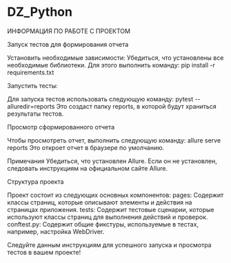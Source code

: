 # DZ_Python

ИНФОРМАЦИЯ ПО РАБОТЕ С ПРОЕКТОМ

Запуск тестов для формирования отчета

Установить необходимые зависимости:
Убедиться, что установлены все необходимые библиотеки. Для этого выполнить команду: pip install -r requirements.txt

Запустить тесты:

Для запуска тестов использовать следующую команду: pytest --alluredir=reports
Это создаст папку reports, в которой будут храниться результаты тестов.

Просмотр сформированного отчета

Чтобы просмотреть отчет, выполнить следующую команду: allure serve reports
Это откроет отчет в браузере по умолчанию.

Примечания
Убедиться, что установлен Allure. Если он не установлен, следовать инструкциям на официальном сайте Allure.


Структура проекта

Проект состоит из следующих основных компонентов:
pages: Содержит классы страниц, которые описывают элементы и действия на страницах приложения.
tests: Содержит тестовые сценарии, которые используют классы страниц для выполнения действий и проверок.
conftest.py: Содержит общие фикстуры, используемые в тестах, например, настройка WebDriver.


Следуйте данным инструкциям для успешного запуска и просмотра тестов в вашем проекте!
